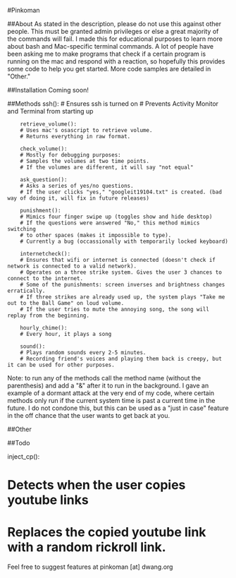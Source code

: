 #Pinkoman

##About
As stated in the description, please do not use this against other people. This must be granted admin
privileges or else a great majority of the commands will fail. I made this for educational purposes
to learn more about bash and Mac-specific terminal commands. A lot of people have been asking me to make
programs that check if a certain program is running on the mac and respond with a reaction, so hopefully
this provides some code to help you get started. More code samples are detailed in "Other."


##Installation
Coming soon!

##Methods
        ssh():
        # Ensures ssh is turned on
        # Prevents Activity Monitor and Terminal from starting up
        
        retrieve_volume():
        # Uses mac's osascript to retrieve volume. 
        # Returns everything in raw format.

        check_volume():
        # Mostly for debugging purposes:
        # Samples the volumes at two time points.
        # If the volumes are different, it will say "not equal"

        ask_question():
        # Asks a series of yes/no questions.
        # If the user clicks "yes," "googleit19104.txt" is created. (bad way of doing it, will fix in future releases) 

        punishment():
        # Mimics four finger swipe up (toggles show and hide desktop)
        # If the questions were answered "No," this method mimics switching
        # to other spaces (makes it impossible to type).
        # Currently a bug (occassionally with temporarily locked keyboard)

        internetcheck():
        # Ensures that wifi or internet is connected (doesn't check if network is connected to a valid network).
        # Operates on a three strike system. Gives the user 3 chances to connect to the internet.
        # Some of the punishments: screen inverses and brightness changes erratically.
        # If three strikes are already used up, the system plays "Take me out to the Ball Game" on loud volume.
        # If the user tries to mute the annoying song, the song will replay from the beginning.

        hourly_chime():
        # Every hour, it plays a song

        sound():
        # Plays random sounds every 2-5 minutes.
        # Recording friend's voices and playing them back is creepy, but it can be used for other purposes.

Note: to run any of the methods call the method name (without the parenthesis) and add a "&" after it to run in the background. 
I gave an example of a dormant attack at the very end of my code, where certain methods only run if the current system time is past a current time in the future.
I do not condone this, but this can be used as a "just in case" feature in the off chance that the user wants to get back at you.


##Other


##Todo

  inject_cp():
  # Detects when the user copies youtube links
  # Replaces the copied youtube link with a random rickroll link.

Feel free to suggest features at pinkoman [at] dwang.org
